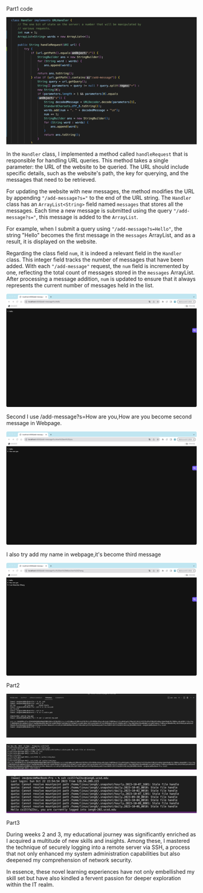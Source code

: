 Part1
code

![image](https://raw.githubusercontent.com/zmc0806/cse15L-lab-report2/main/code.jpeg)

In the `Handler` class, I implemented a method called `handleRequest` that is responsible for handling URL queries. This method takes a single parameter: the URL of the website to be queried. The URL should include specific details, such as the website's path, the key for querying, and the messages that need to be retrieved.

For updating the website with new messages, the method modifies the URL by appending `"/add-message?s="` to the end of the URL string. The `Handler` class has an `ArrayList<String>` field named `messages` that stores all the messages. Each time a new message is submitted using the query `"/add-message?s="`, this message is added to the `ArrayList`.

For example, when I submit a query using `"/add-message?s=Hello"`, the string "Hello" becomes the first message in the `messages` ArrayList, and as a result, it is displayed on the website.

Regarding the class field `num`, it is indeed a relevant field in the `Handler` class. This integer field tracks the number of messages that have been added. With each `"/add-message"` request, the `num` field is incremented by one, reflecting the total count of messages stored in the `messages` ArrayList. After processing a message addition, `num` is updated to ensure that it always represents the current number of messages held in the list.

![image](https://raw.githubusercontent.com/zmc0806/cse15L-lab-report2/main/Hello.jpeg)

Second I use /add-message?s=How are you,How are you become second message in Webpage.

![image](https://raw.githubusercontent.com/zmc0806/cse15L-lab-report2/main/howareyou.jpeg)

I also try add my name in webpage,it's become third message

![image](https://raw.githubusercontent.com/zmc0806/cse15L-lab-report2/main/myname.jpeg)


Part2

![image](https://raw.githubusercontent.com/zmc0806/cse15L-lab-report2/main/new2.jpeg)

![image](https://raw.githubusercontent.com/zmc0806/cse15L-lab-report2/main/new3.jpeg)

![image](https://raw.githubusercontent.com/zmc0806/cse15L-lab-report2/main/3.jpeg)

Part3

During weeks 2 and 3, my educational journey was significantly enriched as I acquired a multitude of new skills and insights. Among these, I mastered the technique of securely logging into a remote server via SSH, a process that not only enhanced my system administration capabilities but also deepened my comprehension of network security. 

In essence, these novel learning experiences have not only embellished my skill set but have also kindled a fervent passion for deeper exploration within the IT realm.
